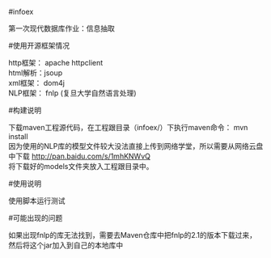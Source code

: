 #infoex

第一次现代数据库作业：信息抽取

#使用开源框架情况

http框架： apache httpclient<br>
html解析：jsoup<br>
xml框架： dom4j<br>
NLP框架： fnlp (复旦大学自然语言处理) 


#构建说明

下载maven工程源代码，在工程跟目录（infoex/）下执行maven命令：  mvn install<br>
因为使用的NLP库的模型文件较大没法直接上传到网络学堂，所以需要从网络云盘中下载 <a>http://pan.baidu.com/s/1mhKNWvQ</a><br>
将下载好的models文件夹放入工程跟目录中。

#使用说明

使用脚本运行测试


#可能出现的问题

如果出现fnlp的库无法找到，需要去Maven仓库中把fnlp的2.1的版本下载过来，然后将这个jar加入到自己的本地库中







